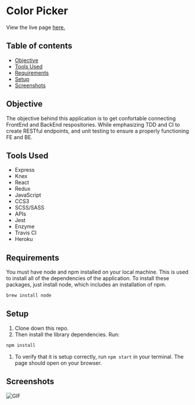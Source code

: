 # Color Picker
View the live page [here.](https://color-picker-fe.herokuapp.com/)

## Table of contents
* [Objective](#Objective)
* [Tools Used](#Tools-Used)
* [Requirements](#Requirements)
* [Setup](#Setup)
* [Screenshots](#Screenshots)

## Objective

  The objective behind this application is to get confortable connecting FrontEnd and BackEnd respositories. While emphasizing TDD and CI to create RESTful endpoints, and unit testing to ensure a properly functioning FE and BE.

## Tools Used
- Express
- Knex
- React
- Redux
- JavaScript
- CCS3
- SCSS/SASS
- APIs
- Jest
- Enzyme
- Travis CI
- Heroku

## Requirements

You must have node and npm installed on your local machine. This is used to install all of the dependencies of the application. To install these packages, just install node, which includes an installation of npm.

```bash
brew install node
```

## Setup

1. Clone down this repo.
1. Then install the library dependencies. Run:

```bash
npm install
```
1. To verify that it is setup correctly, run `npm start` in your terminal. The page should open on your browser.

## Screenshots
![GIF]()
